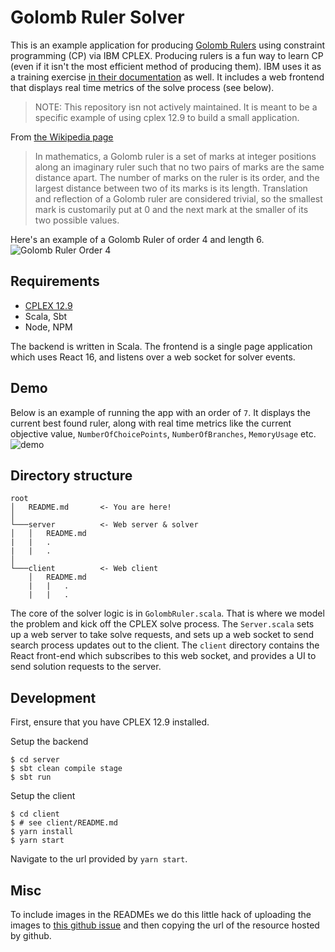 # Golomb Ruler Solver

This is an example application for producing [Golomb Rulers](https://en.wikipedia.org/wiki/Golomb_ruler) using constraint programming (CP) via IBM CPLEX. Producing rulers is a fun way to learn CP (even if it isn't the most efficient method of producing them). IBM uses it as a training exercise [in their documentation](https://dataplatform.cloud.ibm.com/exchange/public/entry/view/f981e59a5122130858f8899a875e0b54) as well. It includes a web frontend that displays real time metrics of the solve process (see below).

> NOTE: This repository isn not actively maintained. It is meant to be a specific example of using cplex 12.9 to build a small application.

From [the Wikipedia page](https://en.wikipedia.org/wiki/Golomb_ruler)
> In mathematics, a Golomb ruler is a set of marks at integer positions along an imaginary ruler such that no two pairs of marks are the same distance apart. The number of marks on the ruler is its order, and the largest distance between two of its marks is its length. Translation and reflection of a Golomb ruler are considered trivial, so the smallest mark is customarily put at 0 and the next mark at the smaller of its two possible values.

Here's an example of a Golomb Ruler of order 4 and length 6.
![Golomb Ruler Order 4](https://user-images.githubusercontent.com/3643611/81763758-d0544900-9484-11ea-9a75-0ceda490325e.png)


## Requirements
- [CPLEX 12.9](https://www.ibm.com/support/knowledgecenter/SSSA5P_12.9.0/ilog.odms.studio.help/Optimization_Studio/topics/COS_home.html)
- Scala, Sbt
- Node, NPM

The backend is written in Scala. The frontend is a single page application which uses React 16, and listens over a web socket for
solver events.

## Demo
Below is an example of running the app with an order of `7`. It displays the current best found ruler, along with real time metrics like the current objective value, `NumberOfChoicePoints`, `NumberOfBranches`, `MemoryUsage` etc.
![demo](https://user-images.githubusercontent.com/3643611/81000667-7952d200-8dfb-11ea-956b-d98cfe531de7.gif)

## Directory structure
```
root
│   README.md       <- You are here!
│
└───server          <- Web server & solver
│   │   README.md
|   |   .
|   |   .
│   
└───client          <- Web client
    │   README.md
    |   |   .
    |   |   .
```

The core of the solver logic is in `GolombRuler.scala`. That is where we model the problem and kick off the CPLEX solve process. The `Server.scala` sets up a web server to take solve requests, and sets up a web socket to send search process updates out to the client. The `client` directory contains the React front-end which subscribes to this web socket, and provides a UI to send solution requests to the server.

## Development
First, ensure that you have CPLEX 12.9 installed.

Setup the backend
```
$ cd server
$ sbt clean compile stage
$ sbt run
```

Setup the client
```
$ cd client
$ # see client/README.md
$ yarn install
$ yarn start
```

Navigate to the url provided by `yarn start`.

## Misc
To include images in the READMEs we do this little hack of uploading the images to [this github issue](https://github.com/strateos/golomb-solver/issues/3) and then copying the url of the resource hosted by github.
